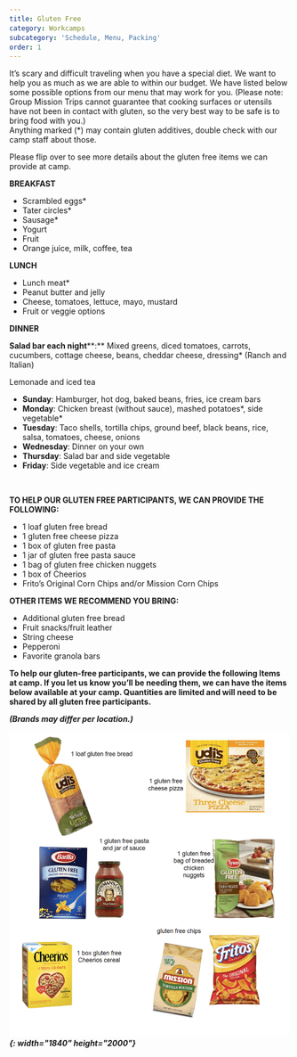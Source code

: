 ```yaml
---
title: Gluten Free
category: Workcamps
subcategory: 'Schedule, Menu, Packing'
order: 1
---
```


It’s scary and difficult traveling when you have a special diet. We want to help you as much as we are able to within our budget. We have listed below some possible options from our menu that may work for you. (Please note: Group Mission Trips cannot guarantee that cooking surfaces or utensils have not been in contact with gluten, so the very best way to be safe is to bring food with you.)<br>Anything marked (\*) may contain gluten additives, double check with our camp staff about those.

Please flip over to see more details about the gluten free items we can provide at camp.

**BREAKFAST**

* Scrambled eggs\*
* Tater circles\*
* Sausage\*
* Yogurt
* Fruit
* Orange juice, milk, coffee, tea

**LUNCH**

* Lunch meat\*&nbsp;
* Peanut butter and jelly&nbsp;
* Cheese, tomatoes, lettuce, mayo, mustard&nbsp;
* Fruit or veggie options&nbsp;

**DINNER**

**Salad bar each night****\:** Mixed greens, diced tomatoes, carrots, cucumbers, cottage cheese, beans, cheddar cheese, dressing\* (Ranch and Italian)&nbsp;

Lemonade and iced tea&nbsp;

* **Sunday**\: Hamburger, hot dog, baked beans, fries, ice cream bars&nbsp;
* **Monday**\: Chicken breast (without sauce), mashed potatoes\*, side vegetable\*&nbsp;
* **Tuesday**\: Taco shells, tortilla chips, ground beef, black beans, rice, salsa, tomatoes, cheese, onions&nbsp;
* **Wednesday**\: Dinner on your own&nbsp;
* **Thursday**\: Salad bar and side vegetable&nbsp;
* **Friday**\: Side vegetable and ice cream

&nbsp;

**TO HELP OUR GLUTEN FREE PARTICIPANTS, WE CAN PROVIDE THE FOLLOWING:&nbsp;**

* 1 loaf gluten free bread&nbsp;
* 1 gluten free cheese pizza&nbsp;
* 1 box of gluten free pasta&nbsp;
* 1 jar of gluten free pasta sauce&nbsp;
* 1 bag of gluten free chicken nuggets&nbsp;
* 1 box of Cheerios&nbsp;
* Frito’s Original Corn Chips and/or Mission Corn Chips

**OTHER ITEMS WE RECOMMEND YOU BRING:&nbsp;**

* Additional gluten free bread&nbsp;
* Fruit snacks/fruit leather&nbsp;
* String cheese&nbsp;
* Pepperoni&nbsp;
* Favorite granola bars&nbsp;

**To help our gluten-free participants, we can provide the following Items at camp. If you let us know you’ll be needing them, we can have the items below available at your camp. Quantities are limited and will need to be shared by all gluten free participants.&nbsp;**

***(Brands may differ per location.)&nbsp;***

***![](/uploads/gluten-free-menu.png){: width="1840" height="2000"}***
